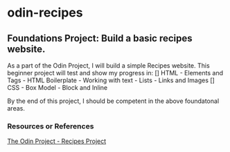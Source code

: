 # odin-recipes
## Foundations Project: Build a basic recipes website. 

As a part of the Odin Project, I will build a simple Recipes website. 
This beginner project will test and show my progress in:
[] HTML 
    - Elements and Tags
    - HTML Boilerplate
    - Working with text
    - Lists
    - Links and Images
[] CSS
    - Box Model
    - Block and Inline

By the end of this project, I should be competent in the above foundatonal areas.

### Resources or References

<a href="https://www.theodinproject.com/paths/foundations/courses/foundations/lessons/recipes" target="_blank" >The Odin Project - Recipes Project</a>